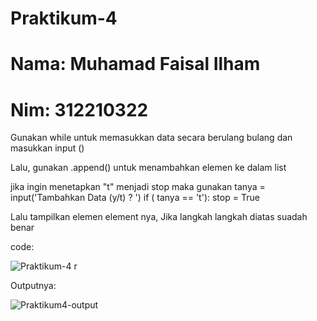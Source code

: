 # Praktikum-4

# Nama: Muhamad Faisal Ilham
# Nim: 312210322

Gunakan while untuk memasukkan data secara berulang bulang dan masukkan input ()

Lalu, gunakan .append() untuk menambahkan elemen ke dalam list

jika ingin menetapkan "t" menjadi stop maka gunakan tanya = input('Tambahkan Data (y/t) ? ') if ( tanya == 't'): stop = True

Lalu tampilkan elemen element nya, Jika langkah langkah diatas suadah benar

code:

![Praktikum-4](https://user-images.githubusercontent.com/115516624/203110286-633c9439-1bfa-4dc0-b689-fe37662bda11.png)
r

Outputnya:

![Praktikum4-output](https://user-images.githubusercontent.com/115516624/203111322-fe39fcab-8b38-4eb5-9c70-16ed09e419f0.png)
